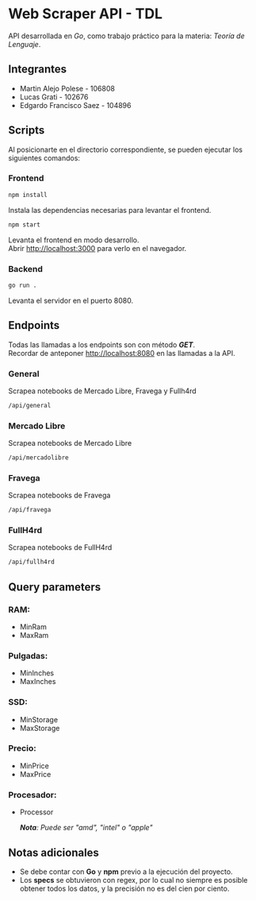 # Web Scraper API - TDL

API desarrollada en *Go*, como trabajo práctico para la materia: *Teoría de Lenguaje*.

## Integrantes

- Martin Alejo Polese - 106808
- Lucas Grati - 102676
- Edgardo Francisco Saez - 104896

## Scripts

Al posicionarte en el directorio correspondiente, se pueden ejecutar los siguientes comandos:

### Frontend

```bash
npm install
```

Instala las dependencias necesarias para levantar el frontend.

```bash
npm start
```

Levanta el frontend en modo desarrollo.\
Abrir [http://localhost:3000](http://localhost:3000) para verlo en el navegador.

### Backend

```bash
go run .
```

Levanta el servidor en el puerto 8080.

## Endpoints

Todas las llamadas a los endpoints son con método ***GET***.\
Recordar de anteponer [http://localhost:8080](http://localhost:8080) en las llamadas a la API.

### General

Scrapea notebooks de Mercado Libre, Fravega y Fullh4rd

```bash
/api/general
```

### Mercado Libre

Scrapea notebooks de Mercado Libre

```bash
/api/mercadolibre
```

### Fravega

Scrapea notebooks de Fravega

```bash
/api/fravega
```

### FullH4rd

Scrapea notebooks de FullH4rd

```bash
/api/fullh4rd
```

## Query parameters

### RAM:

- MinRam
- MaxRam

### Pulgadas:

- MinInches
- MaxInches

### SSD:

- MinStorage
- MaxStorage

### Precio:

- MinPrice
- MaxPrice

### Procesador:

- Processor

    ***Nota**: Puede ser "amd", "intel" o "apple"*

## Notas adicionales

- Se debe contar con **Go** y **npm** previo a la ejecución del proyecto.
- Los **specs** se obtuvieron con regex, por lo cual no siempre es posible obtener todos los datos, y la precisión no es del cien por ciento.